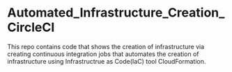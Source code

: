 # Automated_Infrastructure_Creation_CircleCI

This repo contains code that shows the creation of infrastructure via creating continuous integration jobs that automates the creation of infrastructure using Infrastructrue as Code(IaC) tool CloudFormation.
